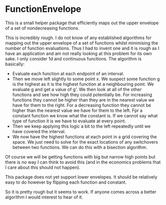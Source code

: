# FunctionEnvelope

This is a small helper package that efficiently maps out the upper envelope of a set of nondecreasing functions.

This is incredibly rough. I do not know of any established algorithms for mapping out the upper envelope of a set of functions whilst minimising the number of function evaluations. Thus I had to invent one and it is rough as I have an application and am not really looking at this problem for its own sake. I only consider 1d and continuous functions. The algorithm is basically:
* Evaluate each function at each endpoint of an interval.
* Then we move left slightly to some point x. We suspect some function g is the highest as it is the highest function at a neighbouring point. We evaluate g and get a value of g'. We then look at all of the other functions and see how high they could potentially be. For increasing functions they cannot be higher than they are in the nearest value we have for them to the right. For a decreasing function they cannot be higher than the nearest value we have for them to the left. Fpr a constant function we know what the constant is. If we cannot say what type of function it is we have to evaluate at every point.
* Then we keep applying this logic a bit to the left repeatedly until we have covered the interval.
* We now have the highest functions at each point in a grid covering the space. We just need to solve for the exact locations of any switchovers between two functions. We can do this with a bisection algorithm.

Of course we will be getting functions with big but narrow high points but there is no way I can think to avoid this (and in the economics problems that I care about this should not happen).

This package does not yet support lower envelopes. It should be relatively easy to do however by flipping each function and constant.

So it is pretty rough but it seems to work. If anyone comes across a better algorithm I would interest to hear of it.

